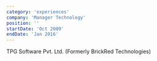 ```yaml
---
category: 'experiences'
company: 'Manager Technology'
position: ''
startDate: 'Oct 2009'
endDate: 'Jan 2016'
---
```


TPG Software Pvt. Ltd. (Formerly BrickRed Technologies)

